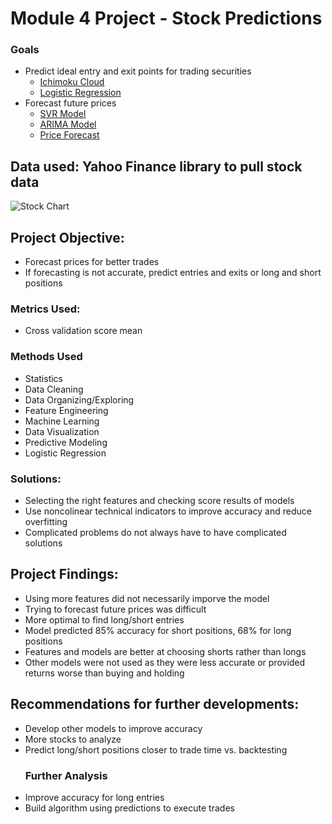 # Module 4 Project - Stock Predictions

### Goals
- Predict ideal entry and exit points for trading securities
  - [Ichimoku Cloud](https://github.com/geomms/Mod4_Project/blob/master/Ichimoku%20Cloud.ipynb)
  - [Logistic Regression](https://github.com/geomms/Mod4_Project/blob/master/Logistic%20Regression%20Model.ipynb) 
- Forecast future prices
  - [SVR Model](https://github.com/geomms/Mod4_Project/blob/master/SVR%20Model.ipynb)
  - [ARIMA Model](https://github.com/geomms/Mod4_Project/blob/master/ARIMA%20Model.ipynb)
  - [Price Forecast](https://github.com/geomms/Mod4_Project/blob/master/Price%20Forecast.ipynb)

## Data used: Yahoo Finance library to pull stock data
![Stock Chart](https://www.liberatedstocktrader.com/wp-content/uploads/2009/03/NFLX-Basic-Chart-Volume-696x356.jpg)

## Project Objective:
- Forecast prices for better trades
- If forecasting is not accurate, predict entries and exits or long and short positions

### Metrics Used:
- Cross validation score mean

### Methods Used
* Statistics
* Data Cleaning
* Data Organizing/Exploring
* Feature Engineering
* Machine Learning
* Data Visualization
* Predictive Modeling
* Logistic Regression

### Solutions:
- Selecting the right features and checking score results of models
- Use noncolinear technical indicators to improve accuracy and reduce overfitting
- Complicated problems do not always have to have complicated solutions

## Project Findings:
- Using more features did not necessarily imporve the model
- Trying to forecast future prices was difficult
- More optimal to find long/short entries
- Model predicted 85% accuracy for short positions, 68% for long positions
- Features and models are better at choosing shorts rather than longs
- Other models were not used as they were less accurate or provided returns worse than buying and holding

## Recommendations for further developments:
- Develop other models to improve accuracy
- More stocks to analyze
- Predict long/short positions closer to trade time vs. backtesting
  ### Further Analysis
 - Improve accuracy for long entries
 - Build algorithm using predictions to execute trades
